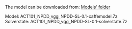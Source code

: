 The model can be downloaded from: [Models' folder](https://drive.google.com/open?id=1Amp9jJSu32tZ_DHe_ljziGzC-fE42Pfg)

Model: ACT101_NPDD_vgg_NPDD-SL-0.1-caffemodel.7z<br>
Solverstate: ACT101_NPDD_vgg_NPDD-SL-0.1-solverstate.7z
